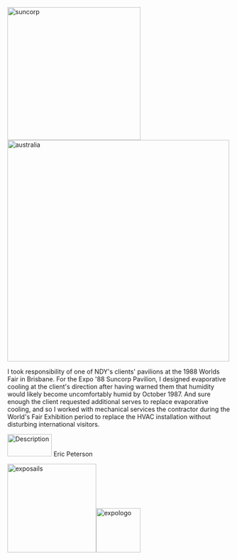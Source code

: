 <img width="300" alt="suncorp" src="https://encrypted-tbn0.gstatic.com/images?q=tbn:ANd9GcQ7PiS1_SjTO22UIEyvhboX0V8UpJeFgb-DCw&s"><img width="500" alt="australia" src="https://scontent-man2-1.xx.fbcdn.net/v/t39.30808-6/343425823_786581939339554_3681027930201280826_n.jpg?_nc_cat=100&ccb=1-7&_nc_sid=127cfc&_nc_ohc=cfKJQJHR2SEQ7kNvgFZc8wW&_nc_ht=scontent-man2-1.xx&_nc_gid=AST3VQ_jRMT0as0v-GGK3oZ&oh=00_AYDXoNsh2TQglkdTjcycp3xlryxbnx7VTZ8u-cJ-PJV6Og&oe=670C7011">


I took responsibility of one of NDY's clients' pavilions at the 1988 Worlds Fair in Brisbane. For the
Expo '88 Suncorp Pavilion, I designed evaporative cooling at the client's direction after having warned them that 
humidity would likely become uncomfortably humid by October 1987. 
And sure enough the client requested additional serves to replace evaporative cooling, 
and so I worked with mechanical services the contractor 
during the World's Fair Exhibition period to replace the HVAC installation without disturbing international visitors.


<img src="https://cdn.prod.website-files.com/605038b679d21525d348dda5/605038b679d215352148e444_Norman%20Disney%20%26%20Young.jpg" alt=Description width="100" height="50"> Eric Peterson

<img width="200" alt="exposails" src="https://upload.wikimedia.org/wikipedia/en/4/46/Expo88catologo.jpg"><img width="100" alt="expologo" src="https://upload.wikimedia.org/wikipedia/en/thumb/2/2b/Expo_88_Globe_logo.JPG/110px-Expo_88_Globe_logo.JPG">
